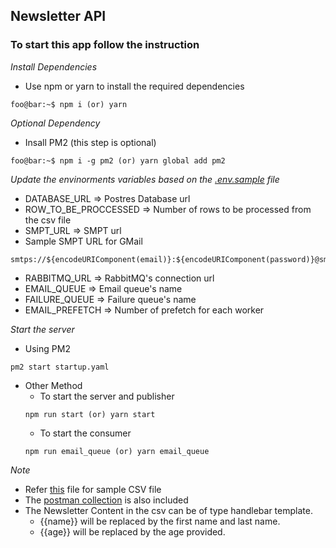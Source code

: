 ## Newsletter API

### To start this app follow the instruction

*Install Dependencies*
* Use npm or yarn to install the required dependencies
```console
foo@bar:~$ npm i (or) yarn
```

*Optional Dependency*
* Insall PM2 (this step is optional)
```console
foo@bar:~$ npm i -g pm2 (or) yarn global add pm2
```

*Update the envinorments variables based on the [.env.sample][env] file*
  * DATABASE_URL => Postres Database url
  * ROW_TO_BE_PROCCESSED => Number of rows to be processed from the csv file
  * SMPT_URL => SMPT url
  * Sample SMPT URL for GMail
  ```console
  smtps://${encodeURIComponent(email)}:${encodeURIComponent(password)}@smtp.gmail.com:465
  ```
  * RABBITMQ_URL => RabbitMQ's connection url
  * EMAIL_QUEUE => Email queue's name
  * FAILURE_QUEUE => Failure queue's name
  * EMAIL_PREFETCH => Number of prefetch for each worker

*Start the server*
  * Using PM2
  ```console
  pm2 start startup.yaml
  ```
  * Other Method
    * To start the server and publisher 
    ```console
    npm run start (or) yarn start
    ```
    * To start the consumer 
    ```console
    npm run email_queue (or) yarn email_queue
    ```

*Note*
  * Refer [this][csv] file for sample CSV file
  * The [postman collection][postman] is also included
  * The Newsletter Content in the csv can be of type handlebar template.
    * {{name}} will be replaced by the first name and last name.
    * {{age}} will be replaced by the age provided. 

[env]: https://github.com/jehincastic/newsletter-api/.env.sample
[postman]: https://github.com/jehincastic/newsletter-api/sample_files/postman_collection.json
[csv]: https://github.com/jehincastic/newsletter-api/sample_files/sample_files/sample_data.csv